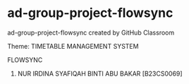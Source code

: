 # ad-group-project-flowsync
ad-group-project-flowsync created by GitHub Classroom

Theme: TIMETABLE MANAGEMENT SYSTEM

FLOWSYNC
1. NUR IRDINA SYAFIQAH BINTI ABU BAKAR [B23CS0069]

